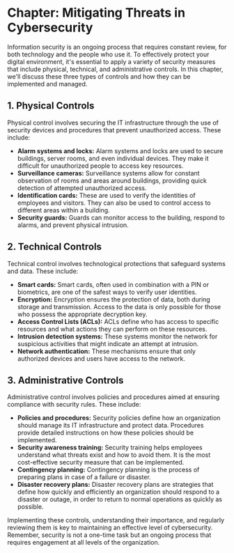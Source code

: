 # Chapter: Mitigating Threats in Cybersecurity

Information security is an ongoing process that requires constant review, for both technology and the people who use it. To effectively protect your digital environment, it's essential to apply a variety of security measures that include physical, technical, and administrative controls. In this chapter, we'll discuss these three types of controls and how they can be implemented and managed.

## 1. Physical Controls

Physical control involves securing the IT infrastructure through the use of security devices and procedures that prevent unauthorized access. These include:

- **Alarm systems and locks:** Alarm systems and locks are used to secure buildings, server rooms, and even individual devices. They make it difficult for unauthorized people to access key resources.
- **Surveillance cameras:** Surveillance systems allow for constant observation of rooms and areas around buildings, providing quick detection of attempted unauthorized access.
- **Identification cards:** These are used to verify the identities of employees and visitors. They can also be used to control access to different areas within a building.
- **Security guards:** Guards can monitor access to the building, respond to alarms, and prevent physical intrusion.

## 2. Technical Controls

Technical control involves technological protections that safeguard systems and data. These include:

- **Smart cards:** Smart cards, often used in combination with a PIN or biometrics, are one of the safest ways to verify user identities.
- **Encryption:** Encryption ensures the protection of data, both during storage and transmission. Access to the data is only possible for those who possess the appropriate decryption key.
- **Access Control Lists (ACLs):** ACLs define who has access to specific resources and what actions they can perform on these resources.
- **Intrusion detection systems:** These systems monitor the network for suspicious activities that might indicate an attempt at intrusion.
- **Network authentication:** These mechanisms ensure that only authorized devices and users have access to the network.

## 3. Administrative Controls

Administrative control involves policies and procedures aimed at ensuring compliance with security rules. These include:

- **Policies and procedures:** Security policies define how an organization should manage its IT infrastructure and protect data. Procedures provide detailed instructions on how these policies should be implemented.
- **Security awareness training:** Security training helps employees understand what threats exist and how to avoid them. It is the most cost-effective security measure that can be implemented.
- **Contingency planning:** Contingency planning is the process of preparing plans in case of a failure or disaster.
- **Disaster recovery plans:** Disaster recovery plans are strategies that define how quickly and efficiently an organization should respond to a disaster or outage, in order to return to normal operations as quickly as possible.

Implementing these controls, understanding their importance, and regularly reviewing them is key to maintaining an effective level of cybersecurity. Remember, security is not a one-time task but an ongoing process that requires engagement at all levels of the organization.